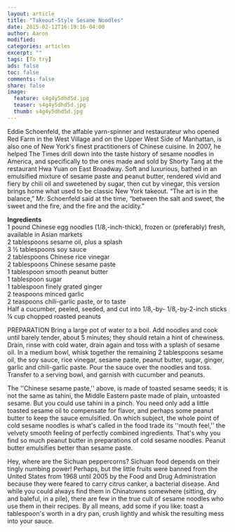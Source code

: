 ```yaml
---
layout: article
title: "Takeout-Style Sesame Noodles"
date: 2015-02-12T16:19:16-04:00
author: Aaron
modified:
categories: articles
excerpt: ""
tags: [To try]
ads: false
toc: false
comments: false
share: false
image:
  feature: s4g4y5dhd5d.jpg
  teaser: s4g4y5dhd5d.jpg
  thumb: s4g4y5dhd5d.jpg
---
```


Eddie Schoenfeld, the affable yarn-spinner and restaurateur who opened Red Farm in the West Village and on the Upper West Side of Manhattan, is also one of New York's finest practitioners of Chinese cuisine. In 2007, he helped The Times drill down into the taste history of sesame noodles in America, and specifically to the ones made and sold by Shorty Tang at the restaurant Hwa Yuan on East Broadway. Soft and luxurious, bathed in an emulsified mixture of sesame paste and peanut butter, rendered vivid and fiery by chili oil and sweetened by sugar, then cut by vinegar, this version brings home what used to be classic New York takeout. “The art is in the balance,” Mr. Schoenfeld said at the time, “between the salt and sweet, the sweet and the fire, and the fire and the acidity.”


**Ingredients**  
1 pound Chinese egg noodles (1/8,-inch-thick), frozen or (preferably) fresh, available in Asian markets  
2 tablespoons sesame oil, plus a splash  
3 ½ tablespoons soy sauce  
2 tablespoons Chinese rice vinegar  
2 tablespoons Chinese sesame paste  
1 tablespoon smooth peanut butter  
1 tablespoon sugar  
1 tablespoon finely grated ginger  
2 teaspoons minced garlic  
2 teaspoons chili-garlic paste, or to taste  
 Half a cucumber, peeled, seeded, and cut into 1/8,-by- 1/8,-by-2-inch sticks  
¼ cup chopped roasted peanuts  

PREPARATION
Bring a large pot of water to a boil. Add noodles and cook until barely tender, about 5 minutes; they should retain a hint of chewiness. Drain, rinse with cold water, drain again and toss with a splash of sesame oil.
In a medium bowl, whisk together the remaining 2 tablespoons sesame oil, the soy sauce, rice vinegar, sesame paste, peanut butter, sugar, ginger, garlic and chili-garlic paste.
Pour the sauce over the noodles and toss. Transfer to a serving bowl, and garnish with cucumber and peanuts.

The ''Chinese sesame paste,'' above, is made of toasted sesame seeds; it is not the same as tahini, the Middle Eastern paste made of plain, untoasted sesame. But you could use tahini in a pinch. You need only add a little toasted sesame oil to compensate for flavor, and perhaps some peanut butter to keep the sauce emulsified.
On which subject, the whole point of cold sesame noodles is what's called in the food trade its ''mouth feel,'' the velvety smooth feeling of perfectly combined ingredients. That's why you find so much peanut butter in preparations of cold sesame noodles. Peanut butter emulsifies better than sesame paste.

Hey, where are the Sichuan peppercorns? Sichuan food depends on their tingly numbing power! Perhaps, but the little fruits were banned from the United States from 1968 until 2005 by the Food and Drug Administration because they were feared to carry citrus canker, a bacterial disease. And while you could always find them in Chinatowns somewhere (sitting, dry and baleful, in a pile), there are few in the true cult of sesame noodles who use them in their recipes. By all means, add some if you like: toast a tablespoon's worth in a dry pan, crush lightly and whisk the resulting mess into your sauce.